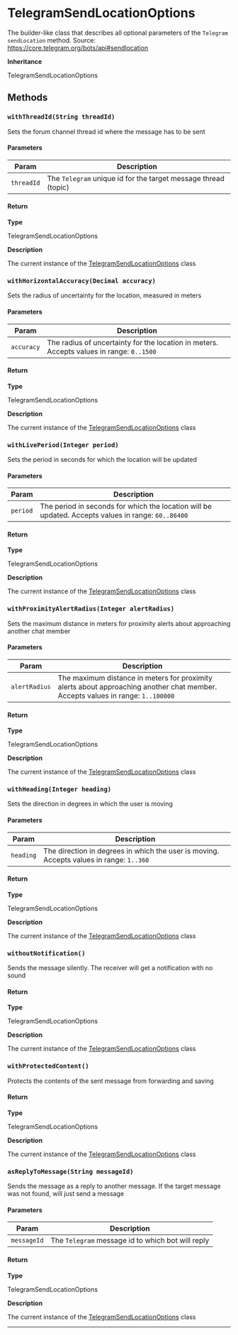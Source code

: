 # TelegramSendLocationOptions

The builder-like class that describes all optional parameters of the `Telegram` `sendLocation` method.
Source: https://core.telegram.org/bots/api#sendlocation

**Inheritance**

TelegramSendLocationOptions

## Methods

### `withThreadId(String threadId)`

Sets the forum channel thread id where the message has to be sent

#### Parameters

| Param      | Description                                                    |
| ---------- | -------------------------------------------------------------- |
| `threadId` | The `Telegram` unique id for the target message thread (topic) |

#### Return

**Type**

TelegramSendLocationOptions

**Description**

The current instance of the [TelegramSendLocationOptions](/types/Classes/TelegramSendLocationOptions.md) class

### `withHorizontalAccuracy(Decimal accuracy)`

Sets the radius of uncertainty for the location, measured in meters

#### Parameters

| Param      | Description                                                                              |
| ---------- | ---------------------------------------------------------------------------------------- |
| `accuracy` | The radius of uncertainty for the location in meters. Accepts values in range: `0..1500` |

#### Return

**Type**

TelegramSendLocationOptions

**Description**

The current instance of the [TelegramSendLocationOptions](/types/Classes/TelegramSendLocationOptions.md) class

### `withLivePeriod(Integer period)`

Sets the period in seconds for which the location will be updated

#### Parameters

| Param    | Description                                                                                        |
| -------- | -------------------------------------------------------------------------------------------------- |
| `period` | The period in seconds for which the location will be updated. Accepts values in range: `60..86400` |

#### Return

**Type**

TelegramSendLocationOptions

**Description**

The current instance of the [TelegramSendLocationOptions](/types/Classes/TelegramSendLocationOptions.md) class

### `withProximityAlertRadius(Integer alertRadius)`

Sets the maximum distance in meters for proximity alerts about approaching another chat member

#### Parameters

| Param         | Description                                                                                                                     |
| ------------- | ------------------------------------------------------------------------------------------------------------------------------- |
| `alertRadius` | The maximum distance in meters for proximity alerts about approaching another chat member. Accepts values in range: `1..100000` |

#### Return

**Type**

TelegramSendLocationOptions

**Description**

The current instance of the [TelegramSendLocationOptions](/types/Classes/TelegramSendLocationOptions.md) class

### `withHeading(Integer heading)`

Sets the direction in degrees in which the user is moving

#### Parameters

| Param     | Description                                                                             |
| --------- | --------------------------------------------------------------------------------------- |
| `heading` | The direction in degrees in which the user is moving. Accepts values in range: `1..360` |

#### Return

**Type**

TelegramSendLocationOptions

**Description**

The current instance of the [TelegramSendLocationOptions](/types/Classes/TelegramSendLocationOptions.md) class

### `withoutNotification()`

Sends the message silently. The receiver will get a notification with no sound

#### Return

**Type**

TelegramSendLocationOptions

**Description**

The current instance of the [TelegramSendLocationOptions](/types/Classes/TelegramSendLocationOptions.md) class

### `withProtectedContent()`

Protects the contents of the sent message from forwarding and saving

#### Return

**Type**

TelegramSendLocationOptions

**Description**

The current instance of the [TelegramSendLocationOptions](/types/Classes/TelegramSendLocationOptions.md) class

### `asReplyToMessage(String messageId)`

Sends the message as a reply to another message. If the target message was not found, will just send a message

#### Parameters

| Param       | Description                                       |
| ----------- | ------------------------------------------------- |
| `messageId` | The `Telegram` message id to which bot will reply |

#### Return

**Type**

TelegramSendLocationOptions

**Description**

The current instance of the [TelegramSendLocationOptions](/types/Classes/TelegramSendLocationOptions.md) class

---
